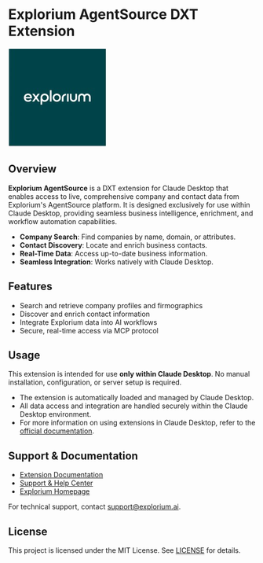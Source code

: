 # Explorium AgentSource DXT Extension

![Explorium Logo](logo.png)

## Overview

**Explorium AgentSource** is a DXT extension for Claude Desktop that enables access to live, comprehensive company and contact data from Explorium's AgentSource platform. It is designed exclusively for use within Claude Desktop, providing seamless business intelligence, enrichment, and workflow automation capabilities.

- **Company Search**: Find companies by name, domain, or attributes.
- **Contact Discovery**: Locate and enrich business contacts.
- **Real-Time Data**: Access up-to-date business information.
- **Seamless Integration**: Works natively with Claude Desktop.

## Features

- Search and retrieve company profiles and firmographics
- Discover and enrich contact information
- Integrate Explorium data into AI workflows
- Secure, real-time access via MCP protocol

## Usage

This extension is intended for use **only within Claude Desktop**. No manual installation, configuration, or server setup is required.

- The extension is automatically loaded and managed by Claude Desktop.
- All data access and integration are handled securely within the Claude Desktop environment.
- For more information on using extensions in Claude Desktop, refer to the [official documentation](https://developers.explorium.ai/reference/agentsource-mcp).


## Support & Documentation

- [Extension Documentation](https://developers.explorium.ai/reference/agentsource-mcp)
- [Support & Help Center](https://developers.explorium.ai/reference/support-help-center)
- [Explorium Homepage](https://www.explorium.ai/mcp/)

For technical support, contact [support@explorium.ai](mailto:support@explorium.ai).

## License

This project is licensed under the MIT License. See [LICENSE](LICENSE) for details.
